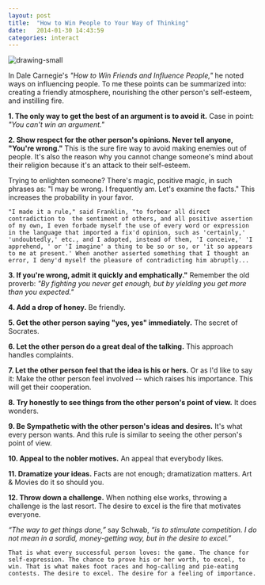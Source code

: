 ```yaml
---
layout: post
title:  "How to Win People to Your Way of Thinking"
date:   2014-01-30 14:43:59
categories: interact
---
```


![drawing-small](http://i.imgur.com/FfUJnSl.jpg)



In Dale Carnegie's *"How to Win Friends and Influence People,"* he noted ways on influencing people. To me these points can be summarized into: creating a friendly atmosphere, nourishing the other person's self-esteem, and instilling fire.


**1. The only way to get the best of an argument is to avoid it.**  Case in point: *"You can't win an argument."*

**2. Show respect for the other person's opinions. Never 
tell anyone, "You're wrong."**  This is the sure fire way to avoid making enemies out of people.   It's also the reason why you cannot change someone's mind about their religion because it's an attack to their self-esteem.


Trying to enlighten someone? There's magic, positive magic, in such phrases as: "I may be wrong. I frequently am. Let's examine the facts."  This increases the probability in your favor.


    "I made it a rule," said Franklin, "to forbear all direct contradiction to  the sentiment of others, and all positive assertion of my own, I even forbade myself the use of every word or expression in the language that imported a fix'd opinion, such as 'certainly,' 'undoubtedly,' etc., and I adopted, instead of them, 'I conceive,' 'I apprehend, ' or 'I imagine' a thing to be so or so, or 'it so appears to me at present.' When another asserted something that I thought an error, I deny'd myself the pleasure of contradicting him abruptly...


**3. If you're wrong, admit it quickly and emphatically."** Remember the old proverb: *"By fighting you never get enough, but by yielding you get more than you expected."*


**4. Add a drop of honey.** Be friendly.

**5. Get the other person saying "yes, yes" immediately.** The secret of Socrates.

**6. Let the other person do a great deal of the talking.**  This approach handles complaints.

**7. Let the other person feel that the idea is his or hers.** Or as I'd like to say it: Make the other person feel involved -- which raises his importance.  This will get their cooperation.

**8. Try honestly to see things from the other person's point of view.** It does wonders.

**9. Be Sympathetic with the other person's ideas and desires.**  It's what every person wants.  And this rule is similar to seeing the other person's point of view.

**10. Appeal to the nobler motives.**  An appeal that everybody likes.


**11.  Dramatize your ideas.**  Facts are not enough; dramatization matters.  Art & Movies do it so should you.

**12. Throw down a challenge.**  When nothing else works, throwing a challenge is the last resort.  The desire to excel is the fire that motivates everyone.


*“The way to get things done,”* say Schwab, *“is to stimulate competition. I do not mean in a sordid, money-getting way, but in the desire to excel.”*

    That is what every successful person loves: the game. The chance for self-expression. The chance to prove his or her worth, to excel, to win. That is what makes foot races and hog-calling and pie-eating contests. The desire to excel. The desire for a feeling of importance.
    


